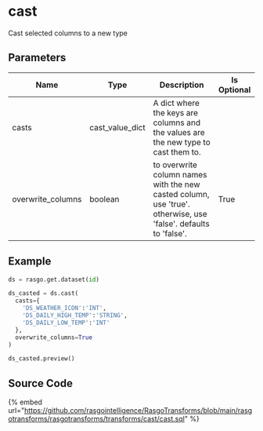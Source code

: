 

# cast

Cast selected columns to a new type


## Parameters

|       Name        |      Type       |                                                  Description                                                   | Is Optional |
| ----------------- | --------------- | -------------------------------------------------------------------------------------------------------------- | ----------- |
| casts             | cast_value_dict | A dict where the keys are columns and the values are the new type to cast them to.                             |             |
| overwrite_columns | boolean         | to overwrite column names with the new casted column, use 'true'. otherwise, use 'false'. defaults to 'false'. | True        |


## Example

```python
ds = rasgo.get.dataset(id)

ds_casted = ds.cast(
  casts={
    'DS_WEATHER_ICON':'INT',
    'DS_DAILY_HIGH_TEMP':'STRING',
    'DS_DAILY_LOW_TEMP':'INT'
  },
  overwrite_columns=True
)

ds_casted.preview()

```

## Source Code

{% embed url="https://github.com/rasgointelligence/RasgoTransforms/blob/main/rasgotransforms/rasgotransforms/transforms/cast/cast.sql" %}

